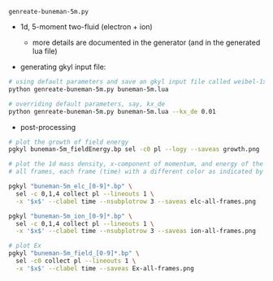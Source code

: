 `genreate-buneman-5m.py`

- 1d, 5-moment two-fluid (electron + ion)
  - more details are documented in the generator (and in the generated lua file)

- generating gkyl input file:
```bash
# using default parameters and save an gkyl input file called weibel-1x2v-10m.lua
python genreate-buneman-5m.py buneman-5m.lua

# overriding default parameters, say, kx_de
python genreate-buneman-5m.py buneman-5m.lua --kx_de 0.01

```

- post-processing
```bash
# plot the growth of field energy
pgkyl buneman-5m_fieldEnergy.bp sel -c0 pl --logy --saveas growth.png

# plot the 1d mass density, x-component of momentum, and energy of the two species at
# all frames, each frame (time) with a different color as indicated by the colorbar

pgkyl "buneman-5m_elc_[0-9]*.bp" \
  sel -c 0,1,4 collect pl --lineouts 1 \
  -x '$x$' --clabel time --nsubplotrow 3 --saveas elc-all-frames.png

pgkyl "buneman-5m_ion_[0-9]*.bp" \
  sel -c 0,1,4 collect pl --lineouts 1 \
  -x '$x$' --clabel time --nsubplotrow 3 --saveas ion-all-frames.png

# plot Ex
pgkyl "buneman-5m_field_[0-9]*.bp" \
  sel -c0 collect pl --lineouts 1 \
  -x '$x$' --clabel time --saveas Ex-all-frames.png
```
